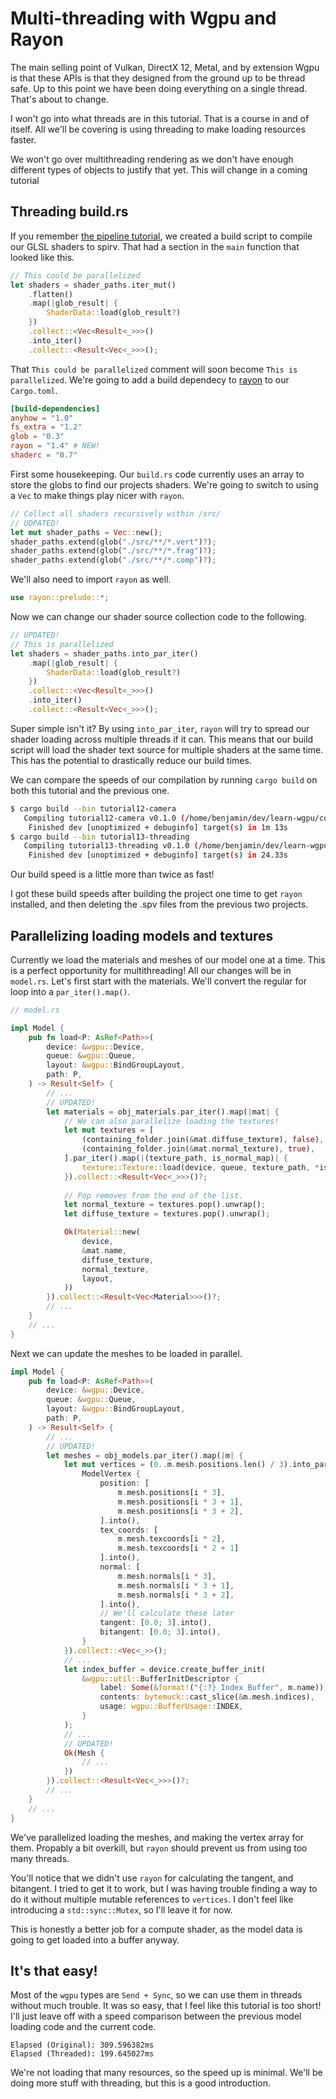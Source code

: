 # Multi-threading with Wgpu and Rayon

The main selling point of Vulkan, DirectX 12, Metal, and by extension Wgpu is that these APIs is that they designed from the ground up to be thread safe. Up to this point we have been doing everything on a single thread. That's about to change.

<div class="note">

I won't go into what threads are in this tutorial. That is a course in and of itself. All we'll be covering is using threading to make loading resources faster.

We won't go over multithreading rendering as we don't have enough different types of objects to justify that yet. This will change in a coming tutorial

</div>

## Threading build.rs

If you remember [the pipeline tutorial](../../beginner/tutorial3-pipeline), we created a build script to compile our GLSL shaders to spirv. That had a section in the `main` function that looked like this.

```rust
// This could be parallelized
let shaders = shader_paths.iter_mut()
    .flatten()
    .map(|glob_result| {
        ShaderData::load(glob_result?)
    })
    .collect::<Vec<Result<_>>>()
    .into_iter()
    .collect::<Result<Vec<_>>>();
```

That `This could be parallelized` comment will soon become `This is parallelized`. We're going to add a build dependecy to [rayon](https://docs.rs/rayon) to our `Cargo.toml`.

```toml
[build-dependencies]
anyhow = "1.0"
fs_extra = "1.2"
glob = "0.3"
rayon = "1.4" # NEW!
shaderc = "0.7"
```

First some housekeeping. Our `build.rs` code currently uses an array to store the globs to find our projects shaders. We're going to switch to using a `Vec` to make things play nicer with `rayon`.

```rust
// Collect all shaders recursively within /src/
// UDPATED!
let mut shader_paths = Vec::new();
shader_paths.extend(glob("./src/**/*.vert")?);
shader_paths.extend(glob("./src/**/*.frag")?);
shader_paths.extend(glob("./src/**/*.comp")?);
```

We'll also need to import `rayon` as well.

```rust
use rayon::prelude::*;
```

Now we can change our shader source collection code to the following.

```rust
// UPDATED!
// This is parallelized
let shaders = shader_paths.into_par_iter()
    .map(|glob_result| {
        ShaderData::load(glob_result?)
    })
    .collect::<Vec<Result<_>>>()
    .into_iter()
    .collect::<Result<Vec<_>>>();
```

Super simple isn't it? By using `into_par_iter`, `rayon` will try to spread our shader loading across multiple threads if it can. This means that our build script will load the shader text source for multiple shaders at the same time. This has the potential to drastically reduce our build times. 

We can compare the speeds of our compilation by running `cargo build` on both this tutorial and the previous one.

```bash
$ cargo build --bin tutorial12-camera
   Compiling tutorial12-camera v0.1.0 (/home/benjamin/dev/learn-wgpu/code/intermediate/tutorial12-camera)
    Finished dev [unoptimized + debuginfo] target(s) in 1m 13s
$ cargo build --bin tutorial13-threading
   Compiling tutorial13-threading v0.1.0 (/home/benjamin/dev/learn-wgpu/code/intermediate/tutorial13-threading)
    Finished dev [unoptimized + debuginfo] target(s) in 24.33s
```

Our build speed is a little more than twice as fast!

<div class="note">

I got these build speeds after building the project one time to get `rayon` installed, and then deleting the .spv files from the previous two projects.

</div>

## Parallelizing loading models and textures

Currently we load the materials and meshes of our model one at a time. This is a perfect opportunity for multithreading! All our changes will be in `model.rs`. Let's first start with the materials. We'll convert the regular for loop into a `par_iter().map()`.

```rust
// model.rs

impl Model {
    pub fn load<P: AsRef<Path>>(
        device: &wgpu::Device,
        queue: &wgpu::Queue,
        layout: &wgpu::BindGroupLayout,
        path: P,
    ) -> Result<Self> {
        // ...
        // UPDATED!
        let materials = obj_materials.par_iter().map(|mat| {
            // We can also parallelize loading the textures!
            let mut textures = [
                (containing_folder.join(&mat.diffuse_texture), false),
                (containing_folder.join(&mat.normal_texture), true),
            ].par_iter().map(|(texture_path, is_normal_map)| {
                texture::Texture::load(device, queue, texture_path, *is_normal_map)
            }).collect::<Result<Vec<_>>>()?;
            
            // Pop removes from the end of the list.
            let normal_texture = textures.pop().unwrap();
            let diffuse_texture = textures.pop().unwrap();

            Ok(Material::new(
                device,
                &mat.name,
                diffuse_texture,
                normal_texture,
                layout,
            ))
        }).collect::<Result<Vec<Material>>>()?;
        // ...
    }
    // ...
}
```

Next we can update the meshes to be loaded in parallel.

```rust
impl Model {
    pub fn load<P: AsRef<Path>>(
        device: &wgpu::Device,
        queue: &wgpu::Queue,
        layout: &wgpu::BindGroupLayout,
        path: P,
    ) -> Result<Self> {
        // ...
        // UPDATED!
        let meshes = obj_models.par_iter().map(|m| {
            let mut vertices = (0..m.mesh.positions.len() / 3).into_par_iter().map(|i| {
                ModelVertex {
                    position: [
                        m.mesh.positions[i * 3],
                        m.mesh.positions[i * 3 + 1],
                        m.mesh.positions[i * 3 + 2],
                    ].into(),
                    tex_coords: [
                        m.mesh.texcoords[i * 2], 
                        m.mesh.texcoords[i * 2 + 1]
                    ].into(),
                    normal: [
                        m.mesh.normals[i * 3],
                        m.mesh.normals[i * 3 + 1],
                        m.mesh.normals[i * 3 + 2],
                    ].into(),
                    // We'll calculate these later
                    tangent: [0.0; 3].into(),
                    bitangent: [0.0; 3].into(),
                }
            }).collect::<Vec<_>>();
            // ...
            let index_buffer = device.create_buffer_init(
                &wgpu::util::BufferInitDescriptor {
                    label: Some(&format!("{:?} Index Buffer", m.name)), // UPDATED!
                    contents: bytemuck::cast_slice(&m.mesh.indices),
                    usage: wgpu::BufferUsage::INDEX,
                }
            );
            // ...
            // UPDATED!
            Ok(Mesh {
                // ...
            })
        }).collect::<Result<Vec<_>>>()?;
        // ...
    }
    // ...
}
```

We've parallelized loading the meshes, and making the vertex array for them. Propably a bit overkill, but `rayon` should prevent us from using too many threads.

<div class="note">

You'll notice that we didn't use `rayon` for calculating the tangent, and bitangent. I tried to get it to work, but I was having trouble finding a way to do it without multiple mutable references to `vertices`. I don't feel like introducing a `std::sync::Mutex`, so I'll leave it for now.

This is honestly a better job for a compute shader, as the model data is going to get loaded into a buffer anyway.

</div>

## It's that easy!

Most of the `wgpu` types are `Send + Sync`, so we can use them in threads without much trouble. It was so easy, that I feel like this tutorial is too short! I'll just leave off with a speed comparison between the previous model loading code and the current code.

```
Elapsed (Original): 309.596382ms
Elapsed (Threaded): 199.645027ms
```

We're not loading that many resources, so the speed up is minimal. We'll be doing more stuff with threading, but this is a good introduction.

<AutoGithubLink/>